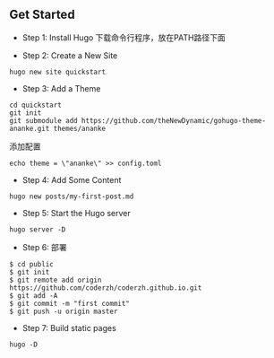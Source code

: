 
## Get Started

- Step 1: Install Hugo
下载命令行程序，放在PATH路径下面

- Step 2: Create a New Site
``` shell
hugo new site quickstart
```

- Step 3: Add a Theme 
``` shell
cd quickstart
git init
git submodule add https://github.com/theNewDynamic/gohugo-theme-ananke.git themes/ananke
```

添加配置
``` shell
echo theme = \"ananke\" >> config.toml
``` 

- Step 4: Add Some Content 
```shell
hugo new posts/my-first-post.md
```

- Step 5: Start the Hugo server
```
hugo server -D
```


- Step 6: 部署

```shell
$ cd public
$ git init
$ git remote add origin https://github.com/coderzh/coderzh.github.io.git
$ git add -A
$ git commit -m "first commit"
$ git push -u origin master
```

- Step 7: Build static pages

```shell
hugo -D
```
